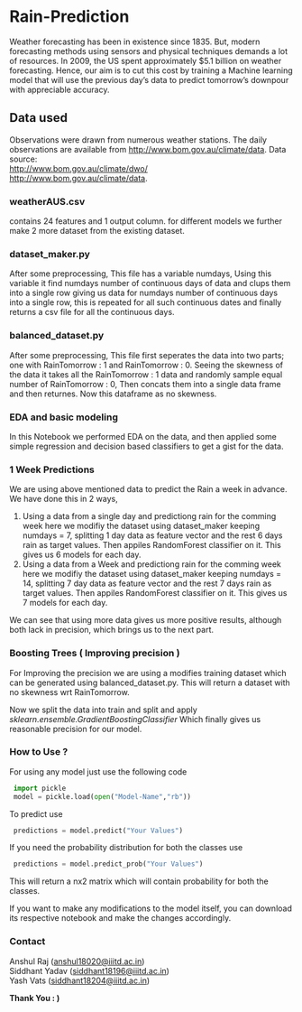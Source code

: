 # Rain-Prediction
Weather forecasting has been in existence since 1835.
But, modern forecasting methods using sensors and
physical techniques demands a lot of resources. In 2009,
the US spent approximately $5.1 billion on weather
forecasting. Hence, our aim is to cut this cost by training a
Machine learning model that will use the previous day’s
data to predict tomorrow’s downpour with appreciable
accuracy.

## Data used
Observations were drawn from numerous weather stations. The daily observations are available from http://www.bom.gov.au/climate/data.
Data source: <br />
http://www.bom.gov.au/climate/dwo/ <br /> 
http://www.bom.gov.au/climate/data. <br />

### weatherAUS.csv
contains 24 features and 1 output column.
for different models we further make 2 more dataset from the existing dataset.

### dataset_maker.py
 After some preprocessing, This file has a variable numdays, Using this variable it find numdays number of continuous days of data and clups them into a single row giving us data for numdays number of continuous days into a single row, this is repeated for all such continuous dates and finally returns a csv file for all the continuous days.

### balanced_dataset.py
 After some preprocessing, This file first seperates the data into two parts; one with RainTomorrow : 1 and RainTomorrow : 0. Seeing the skewness of the data it takes all the RainTomorrow : 1 data and randomly sample equal number of RainTomorrow : 0, Then concats them into a single data frame and then returnes. Now this dataframe as no skewness.

### EDA and basic modeling
  In this Notebook we performed EDA on the data, and then applied some simple regression and decision based classifiers to get a gist for the data.

### 1 Week Predictions
We are using above mentioned data to predict the Rain a week in advance. We have done this in 2 ways,

1. Using a data from a single day and predictiong rain for the comming week
  here we modifiy the dataset using dataset_maker keeping numdays = 7, splitting 1 day data as feature vector and the rest 6 days rain as target values. Then appiles RandomForest classifier on it. This gives us 6 models for each day.
2. Using a data from a Week and predictiong rain for the comming week
  here we modifiy the dataset using dataset_maker keeping numdays = 14, splitting 7 day data as feature vector and the rest 7 days rain as target values. Then appiles RandomForest classifier on it. This gives us 7 models for each day.

We can see that using more data gives us more positive results, although both lack in precision, which brings us to the next part.

### Boosting Trees ( Improving precision )
For Improving the precision we are using a modifies training dataset which can be generated using balanced_dataset.py. This will return a dataset with no skewness wrt RainTomorrow.

Now we split the data into train and split and apply *sklearn.ensemble.GradientBoostingClassifier* Which finally gives us reasonable precision for our model.

### How to Use ?

For using any model just use the following code

 ```Python
  import pickle
  model = pickle.load(open("Model-Name","rb"))
 ```

To predict use 

 ```Python
  predictions = model.predict("Your Values")
 ```

If you need the probability distribution for both the classes use

 ```Python
  predictions = model.predict_prob("Your Values")
 ```
This will return a nx2 matrix which will contain probability for both the classes.

If you want to make any modifications to the model itself, you can download its respective notebook and make the changes accordingly.

### Contact
Anshul Raj (anshul18020@iiitd.ac.in)<br /> 
Siddhant Yadav (siddhant18196@iiitd.ac.in) <br />
Yash Vats (siddhant18204@iiitd.ac.in)

<b>Thank You : )<b> 
